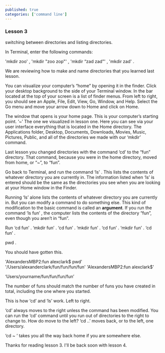 ```yaml
---
published: true
categories: ['command line']
---
```


### Lesson 3
switching between directories and listing directories. 

In Terminal, enter the following commands:

'mkdir zoo' , 'mkdir "zoo zop"' , 'mkdir “zad zad”' , 'mkdir zad' .

We are reviewing how to make and name directories that you learned last lesson.

You can visualize your computer’s “home” by opening it in the finder. Click your desktop background to the side of your Terminal window. In the bar located at the top of your screen is a list of finder menus. From left to right, you should see an Apple, File, Edit, View, Go, Window, and Help. Select the Go menu and move your arrow down to Home and click on Home.

The window that opens is your home page. This is your computer’s starting point. ‘~’ The one we visualized in lesson one. Here you can see via your user interface everything that is located in the Home directory. The Applications folder, Desktop, Documents, Downloads, Movies, Music, Pictures, Public, and all of the directories we made with our ‘mkdir’ command. 

Last lesson you changed directories with the command ‘cd’ to the “fun” directory. That command, because you were in the home directory, moved from home, or “~”, to “fun”. 

Go back to Terminal, and run the command ‘ls’ . This lists the contents of whatever directory you are currently in. The information listed when ‘ls’ is entered should be the same as the directories you see when you are looking at your Home window in the Finder.

Running ‘ls’ alone lists the contents of whatever directory you are currently in. But you can modify a command to do something else.  This kind of modification to the basic command is called an **argument**. If you run the command ‘ls fun’ , the computer lists the contents of the directory “fun”, even though you aren’t in “fun”.

Run ‘cd fun’ . ‘mkdir fun’ . ‘cd fun’ . ‘mkdir fun’ . ‘cd fun’ . ‘mkdir fun’ . ‘cd fun’ . 

pwd .


You should have gotten this. 

'AlexandersMBP2:fun alexclark$ pwd' 
'/Users/alexanderclark/fun/fun/fun/fun' 
'AlexandersMBP2:fun alexclark$'


‘Users/yourname/fun/fun/fun/fun’

The number of funs should match the number of funs you have created in total, including the one where you started.

This is how ‘cd’ and ‘ls’ work. Left to right.

‘cd’ always moves to the right unless the command has been modified. You can run the ‘cd’ command until you run out of directories to the right to change to. How do move to the left? ‘cd ..’ moves back, or to the left, one directory. 

‘cd ~ ‘ takes you all the way back home if you are somewhere else.

Thanks for reading lesson 3. I'll be back soon with lesson 4. 



